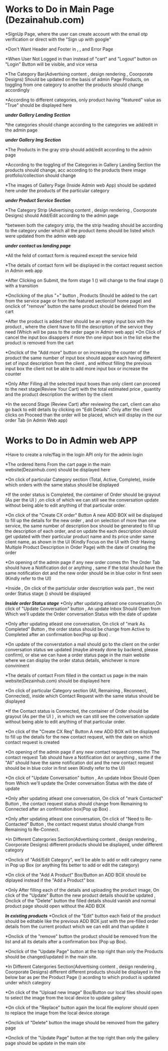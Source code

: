 
# Works to Do in Main Page (Dezainahub.com)

<!-- Login/SignUp -->
*SignUp Page, where the user can create account with the email otp verification or direct with the "Sign up with google"

*Don't Want Header and Footer in <LoginPage /> , <SignupPage /> , <VerifyPage /> and Error Page

*When User Not Logged in than instead of "cart" and "Logout" button on "Login" Button will be visible, and vice versa 

<!-- In Home Page (<LandingPage/>) under Featured Servie Section <FeaturedServieSec> -->
*The Category Bar(Advertising content , design rendering , Coorporate Designs) Should be updated on the basis of admin Page Products, on toggling from one category to another the products should change accordingly 

*According to different categories, only product having "featured" value as "True" should be displayed here 


<!-- In Gallery Page (<GalleryPage/>)  -->

***under Gallery Landing Section <GalleryLandingSec />***

*the categories should change according to the categories we add/edit in the admin page

***under Gallery Img Section <GalleryImgSec />***

*The Products in the gray strip should add/edit according to the admin page

*According to the toggling of the Categories in Gallery Landing Section the products should change, acc according to the products there image protfolio/collection should change

*The images of Gallery Page (Inside Admin web App) should be updated here under the products of the particular category


<!-- In Service Page (<ServicePage/>)  -->

***under Product Service Section <ServiceProductSec />***

*The Category Strip (Advertising content , design rendering , Coorporate Designs) should Add/Edit according to the admin page 

*between both the category strip, the <ServiceProductCategory1/> the strip heading should be according to the category under which all the product items should be listed which were updated from the admin web app

<!-- In Contact Us Page (<ContactUsPage/>)  -->

***under contact us landing page <ContactLandingSec/>***

*All the feild of contact form is required except the service feild

*The details of contact form will be displayed in the contact request section in Admin web app

*After Clicking on Submit, the form stage 1 (<ContactForm1/>) will change to the final stage (<ContactFormFinal/>) with a transition

<!-- In Cart Page (<CartPage/>)  -->

*Onclicking of the plus "+" button , Products Should be added to the cart from the service page or from the featured section(of home page) and onclick of "remove" button the same product should be deleted from the cart

*After the product is added their should be an empty input box with the product , where the client have to fill the description of the service they need (Which will be pass to the order page in Admin web app)
*On Click of cancel the input box disappers if more thn one input box in the list else the product is removed from the cart

*Onclick of the "Add more" button or on increasing the counter of the product the same number of input box should appear each having different set of input description from the client , and without filling the previous input box the client not be able to add more input box or increase the counter

*Only After Filling all the selected input boxes than only client can proceed to the next stage(Review Your Cart) with the total estimated price , quantity and the product description the written by the client

*In the second Stage (Review Cart) after reviewing the cart, client can also go back to edit details by clicking on "Edit Details".  Only after the client clicks on Proceed than the order will be placed, which will display in the our order Tab (in Admin Web app)







# Works to Do in Admin web APP

*Have to create a role/flag in the login API only for the admin login


<!-- In Order Page (<OrdersPage/>)--> 
*The ordered Items From the cart page in the main website(Dezainhub.com) should be displayed here

*On click of particular Category section (Total, Active, Complete), inside which orders with the same status should be displayed

*If the order status is Completed, the container of Order should be grayout (As per the UI ) ,on click of which we can still see the conversation update without being able to edit anything of that particular order.

*On click of the "Create CX order" Button A new ADD BOX will be displayed to fill up the details for the new order , and on selection of more than one service, the same number of description box should be generated to fill up the description of each order, and on update the each description should get updated with their particular product name and its price under same client name, as shown in the UI (Kindly Focus on the UI with Ordr Having Multiple Product Description in Order Page) with the date of creating the order

*On opening of the admin page if any new order comes thn The Order Tab should have a Notification dot or anything , same if the total should have the same notification dot and the new order should be in blue color in first seen (Kindly refer to the UI)  

*Inside  <OrderListPage/>, On click of the particlular order description wala part , the next order Status stage (<OrderStatusPage/>) should be displayed 

***Inside order Status stage***
*Only after updating atleast one conversation,On click of "Update Conversation" button , An update Inbox Should Open from Which we'll update the Order conversation Status with the date of update 

*Only after updating atleast one conversation, On click of "mark As Completed" Button , the order status should be change from Active to Completed after an confirmation box(Pop up Box) .

*On update of the converstation a mail should go to the client on the order conversation status we updated (maybe already done by backend, please confirm), or else we can have a order status page in the main website where we can display the order status details, whichever is more convininent 




<!-- In Contact Request Page (<ContactReqPage/>)--> 

*The details of contact From filled in the contact us page in the main website(Dezainhub.com) should be displayed here

*On click of particular Category section (All, Remaining , Reconnect, Connected), inside which Contact Request with the same status should be displayed

*If the Contact status is Connected, the container of Order should be grayout (As per the UI ) , in which we can still see the conversation update without being able to edit anything of that particular order.

*On click of the "Create CX Req" Button A new ADD BOX will be displayed to fill up the details for the new contact request, with the date on which contact request is created

*On opening of the admin page if any new contact request comes thn The contact request Tab should have a Notification dot or anything , same if the "All" should have the same notification dot and the new contact request should be in blue color in first seen (Kindly refer to the UI)

*On click of "Update Conversation" button , An update Inbox Should Open from Which we'll update the Order conversation Status with the date of update 

*Only after updating atleast one conversation, On click of "mark Contacted" Button , the contact request status should change from Remaining to Connected after an confirmation box(Pop up Box) .

*Only after updating atleast one conversation, On click of "Need to Re-Contacted" Button , the contact request status should change from Remaining to Re-Connect.




<!-- In Products Page (<ProductPage/>)--> 
*In Different Catergories Section(Advertising content , design rendering , Coorporate Designs) different products should be displayed, under different category

*Onclick of "Add/Edit Category", we'll be able to add or edit category name in Pop up Box (or anything fits better to add or edit the category)

*On click of the "Add A Product" Box/Button an ADD BOX should be diplayed instead if the "Add a Product" box

*Only After filling each of the details and uploading the product image, On click of the "Update" Button the new product details should be updated , Onclick of the "Delete" button the filled details should vanish and normal product page should open without the ADD BOX

***In existing products***
*Onclick of the "Edit" button each field of the product should be editable like the previous ADD BOX just with the pre-filled order details from the current product which we can edit and than update it

*Onclick of the "remove" button the product should be removed from the list and all its details after a confirmation box (Pop up Box).

*Onclick of the "Update Page" button at the top right than only the Products should be changed/updated in the main site.




<!-- In Gallery Page (<GalleryPage/>)--> 
*In Different Catergories Section(Advertising content , design rendering , Coorporate Designs) different different products should be displayed in the below bar as per the Product Page (<ProductPage/>) acording to which product is updated under which category

*On click of the "Upload new Image" Box/Button our local files should open to select the image from the local device to update gallery 

*On click of the "Replace" button again the local file explorer should open to replace the image from the local device storage

*Onclick of "Delete" button the image should be removed from the gallery page

*Onclick of the "Update Page" button at the top right than only the gallery page should be update in the main site

